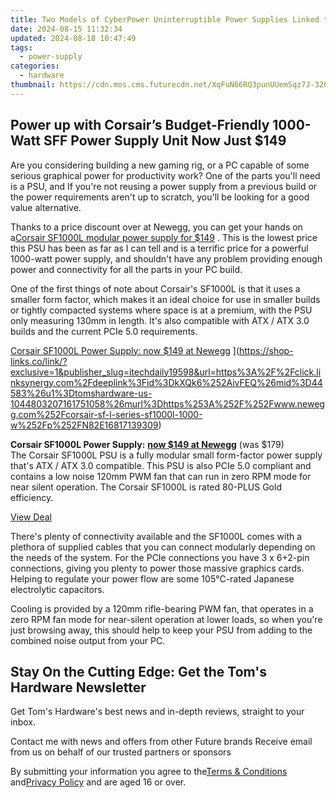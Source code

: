 ```yaml
---
title: Two Models of CyberPower Uninterruptible Power Supplies Linked to Potential Fire Danger by Consumers
date: 2024-08-15 11:32:34
updated: 2024-08-18 10:47:49
tags:
  - power-supply
categories:
  - hardware
thumbnail: https://cdn.mos.cms.futurecdn.net/XqFuN66RQ3punUUemSqz7J-320-80.jpg
---
```


## Power up with Corsair’s Budget-Friendly 1000-Watt SFF Power Supply Unit Now Just $149

Are you considering building a new gaming rig, or a PC capable of some serious graphical power for productivity work? One of the parts you'll need is a PSU, and If you're not reusing a power supply from a previous build or the power requirements aren't up to scratch, you'll be looking for a good value alternative.

 Thanks to a price discount over at Newegg, you can get your hands on a[Corsair SF1000L modular power supply for $149](https://shop-links.co/link/?exclusive=1&publisher_slug=itechdaily19598&url=https%3A%2F%2Fclick.linksynergy.com%2Fdeeplink%3Fid%3DkXQk6%252AivFEQ%26mid%3D44583%26u1%3Dtomshardware-us-6821413571887625813%26murl%3Dhttps%253A%252F%252Fwww.newegg.com%252Fcorsair-sf-l-series-sf1000l-1000-w%252Fp%252FN82E16817139309) . This is the lowest price this PSU has been as far as I can tell and is a terrific price for a powerful 1000-watt power supply, and shouldn't have any problem providing enough power and connectivity for all the parts in your PC build.

 One of the first things of note about Corsair's SF1000L is that it uses a smaller form factor, which makes it an ideal choice for use in smaller builds or tightly compacted systems where space is at a premium, with the PSU only measuring 130mm in length. It's also compatible with ATX / ATX 3.0 builds and the current PCIe 5.0 requirements.

[Corsair SF1000L Power Supply: now $149 at Newegg](https://cdn.mos.cms.futurecdn.net/w3SJANQvMn7jHcYJAV4RXQ-200-100.png "Corsair SF1000L Power Supply: now $149 at Newegg") ](https://shop-links.co/link/?exclusive=1&publisher_slug=itechdaily19598&url=https%3A%2F%2Fclick.linksynergy.com%2Fdeeplink%3Fid%3DkXQk6%252AivFEQ%26mid%3D44583%26u1%3Dtomshardware-us-1044803207161751058%26murl%3Dhttps%253A%252F%252Fwww.newegg.com%252Fcorsair-sf-l-series-sf1000l-1000-w%252Fp%252FN82E16817139309)

**Corsair SF1000L Power Supply:** [**now $149 at Newegg**](https://shop-links.co/link/?exclusive=1&publisher_slug=itechdaily19598&url=https%3A%2F%2Fclick.linksynergy.com%2Fdeeplink%3Fid%3DkXQk6%252AivFEQ%26mid%3D44583%26u1%3Dtomshardware-us-1800531144994198440%26murl%3Dhttps%253A%252F%252Fwww.newegg.com%252Fcorsair-sf-l-series-sf1000l-1000-w%252Fp%252FN82E16817139309) (was $179)  
 The Corsair SF1000L PSU is a fully modular small form-factor power supply that's ATX / ATX 3.0 compatible. This PSU is also PCIe 5.0 compliant and contains a low noise 120mm PWM fan that can run in zero RPM mode for near silent operation. The Corsair SF1000L is rated 80-PLUS Gold efficiency.

[View Deal](https://shop-links.co/link/?exclusive=1&publisher_slug=itechdaily19598&url=https%3A%2F%2Fclick.linksynergy.com%2Fdeeplink%3Fid%3DkXQk6%252AivFEQ%26mid%3D44583%26u1%3Dtomshardware-us-1044803207161751058%26murl%3Dhttps%253A%252F%252Fwww.newegg.com%252Fcorsair-sf-l-series-sf1000l-1000-w%252Fp%252FN82E16817139309)

 There's plenty of connectivity available and the SF1000L comes with a plethora of supplied cables that you can connect modularly depending on the needs of the system. For the PCIe connections you have 3 x 6+2-pin connections, giving you plenty to power those massive graphics cards. Helping to regulate your power flow are some 105°C-rated Japanese electrolytic capacitors.

 Cooling is provided by a 120mm rifle-bearing PWM fan, that operates in a zero RPM fan mode for near-silent operation at lower loads, so when you're just browsing away, this should help to keep your PSU from adding to the combined noise output from your PC.

## Stay On the Cutting Edge: Get the Tom's Hardware Newsletter

 Get Tom's Hardware's best news and in-depth reviews, straight to your inbox.

 Contact me with news and offers from other Future brands  Receive email from us on behalf of our trusted partners or sponsors

 By submitting your information you agree to the[Terms & Conditions](https://futureplc.com/terms-conditions/) and[Privacy Policy](https://futureplc.com/privacy-policy/) and are aged 16 or over.

<ins class="adsbygoogle"
     style="display:block"
     data-ad-format="autorelaxed"
     data-ad-client="ca-pub-7571918770474297"
     data-ad-slot="1223367746"></ins>



<ins class="adsbygoogle"
     style="display:block"
     data-ad-client="ca-pub-7571918770474297"
     data-ad-slot="8358498916"
     data-ad-format="auto"
     data-full-width-responsive="true"></ins>
